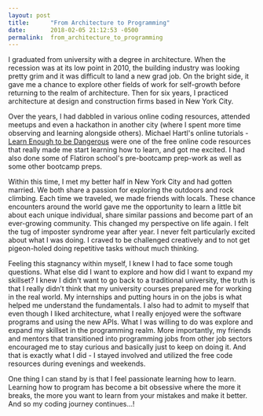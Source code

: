 ```yaml
---
layout: post
title:      "From Architecture to Programming"
date:       2018-02-05 21:12:53 -0500
permalink:  from_architecture_to_programming
---
```



I graduated from university with a degree in architecture. When the recession was at its low point in 2010, the building industry was looking pretty grim and it was difficult to land a new grad job. On the bright side, it gave me a chance to explore other fields of work for self-growth before returning to the realm of architecture. Then for six years, I practiced architecture at design and construction firms based in New York City. 

Over the years, I had dabbled in various online coding resources, attended meetups and even a hackathon in another city (where I spent more time observing and learning alongside others). Michael Hartl's online tutorials -  [Learn Enough to be Dangerous](https://www.learnenough.com/) were one of the free online code resources that really made me start learning how to learn, and got me excited. I had also done some of Flatiron school's pre-bootcamp prep-work as well as some other bootcamp preps. 

Within this time, I met my better half in New York City and had gotten married. We both share a passion for exploring the outdoors and rock climbing.  Each time we traveled, we made friends with locals. These chance encounters around the world gave me the opportunity to learn a little bit about each unique individual, share similar passions and become part of an ever-growing community. This changed my perspective on life again. I felt the tug of imposter syndrome year after year. I never felt particularly excited about what I was doing. I craved to be challenged creatively and to not get pigeon-holed doing repetitive tasks without much thinking. 

Feeling this stagnancy within myself, I knew I had to face some tough questions. What else did I want to explore and how did I want to expand my skillset? I knew I didn't want to go back to a traditional university, the truth is that I really didn’t think that my university courses prepared me for working in the real world. My internships and putting hours in on the jobs is what helped me understand the fundamentals. I also had to admit to myself that even though I liked architecture, what I really enjoyed were the software programs and using the new APIs. What I was willing to do was explore and expand my skillset in the programming realm. More importantly, my friends and mentors that transitioned into programming jobs from other job sectors encouraged me to stay curious and basically just to keep on doing it. And that is exactly what I did - I stayed involved and utilized the free code resources during evenings and weekends. 

One thing I can stand by is that I feel passionate learning how to learn. Learning how to program has become a bit  obsessive where the more it breaks, the more you want to learn from your mistakes and make it better. And so my coding journey continues...!
